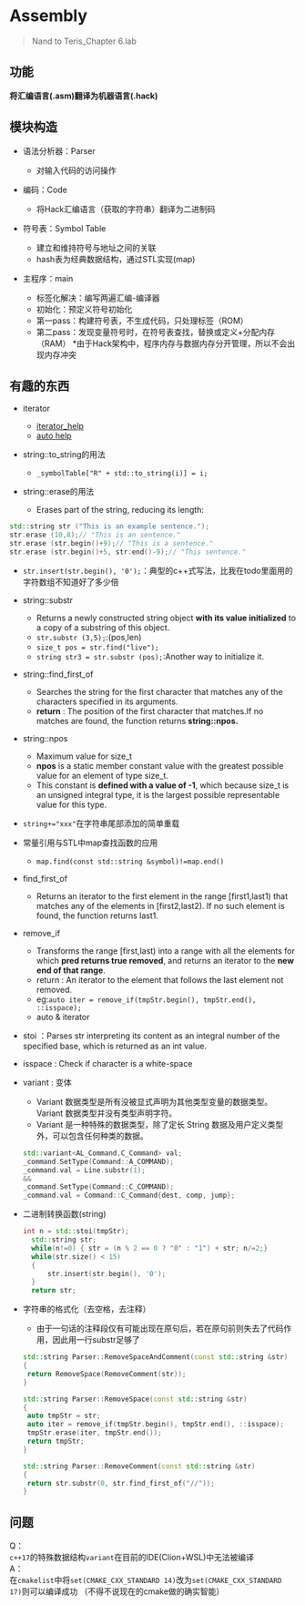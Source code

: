 # Assembly
>Nand to Teris_Chapter 6.lab

## 功能
**将汇编语言(.asm)翻译为机器语言(.hack)**

## 模块构造
- 语法分析器：Parser
  - 对输入代码的访问操作

- 编码：Code
    - 将Hack汇编语言（获取的字符串）翻译为二进制码

- 符号表：Symbol Table
    - 建立和维持符号与地址之间的关联
    - hash表为经典数据结构，通过STL实现(map)

- 主程序：main
    - 标签化解决：编写两遍汇编-编译器
    - 初始化：预定义符号初始化
    - 第一pass：构建符号表，不生成代码，只处理标签（ROM）
    - 第二pass：发现变量符号时，在符号表查找，替换或定义+分配内存（RAM）
    *由于Hack架构中，程序内存与数据内存分开管理，所以不会出现内存冲突


## 有趣的东西
- iterator
    - [iterator_help](https://blog.csdn.net/weixin_44737923/article/details/104838288)
    - [auto help](https://blog.csdn.net/weixin_44737923/article/details/105597049)


- string::to_string的用法  
    - `_symbolTable["R" + std::to_string(i)] = i;`


- string::erase的用法
    - Erases part of the string, reducing its length:
```cpp
std::string str ("This is an example sentence.");
str.erase (10,8);// "This is an sentence."
str.erase (str.begin()+9);// "This is a sentence."
str.erase (str.begin()+5, str.end()-9);// "This sentence."
```

- `str.insert(str.begin(), '0');`：典型的c++式写法，比我在todo里面用的字符数组不知道好了多少倍
  

- string::substr
    - Returns a newly constructed string object **with its value initialized** to a copy of a substring of this object.
    - `str.substr (3,5);`:(pos,len)
    - `size_t pos = str.find("live");`
    - `string str3 = str.substr (pos);`:Another way to initialize it.  

- string::find_first_of
    - Searches the string for the first character that matches any of the characters specified in its arguments.
    - **return** : The position of the first character that matches.If no matches are found, the function returns **string::npos.**

- string::npos
    - Maximum value for size_t
    - **npos** is a static member constant value with the greatest possible value for an element of type size_t.
    - This constant is **defined with a value of -1**, which because size_t is an unsigned integral type, it is the largest possible representable value for this type.

- `string+="xxx"`在字符串尾部添加的简单重载


- 常量引用与STL中map查找函数的应用  
    - `map.find(const std::string &symbol)!=map.end()`  

- find_first_of
    - Returns an iterator to the first element in the range [first1,last1) that matches any of the elements in [first2,last2). If no such element is found, the function returns last1.  

- remove_if
    - Transforms the range [first,last) into a range with all the elements for which **pred returns true removed**, and returns an iterator to the **new end of that range**.
    - return : An iterator to the element that follows the last element not removed.
    - eg:`auto iter = remove_if(tmpStr.begin(), tmpStr.end(), ::isspace);`
    * auto & iterator   

- stoi ：Parses str interpreting its content as an integral number of the specified base, which is returned as an int value.  

- isspace : Check if character is a white-space  

- variant : 变体
    - Variant 数据类型是所有没被显式声明为其他类型变量的数据类型。Variant 数据类型并没有类型声明字符。
    - Variant 是一种特殊的数据类型，除了定长 String 数据及用户定义类型外，可以包含任何种类的数据。
  ```cpp
  std::variant<AL_Command,C_Command> val;
  _command.SetType(Command::A_COMMAND);
  _command.val = Line.substr(1);
  &&
  _command.SetType(Command::C_COMMAND);
  _command.val = Command::C_Command{dest, comp, jump};
  ```

- 二进制转换函数(string)
  ```cpp
  int n = std::stoi(tmpStr);
    std::string str;
    while(n!=0) { str = (n % 2 == 0 ? "0" : "1") + str; n/=2;}
    while(str.size() < 15)
    {
        str.insert(str.begin(), '0');
    }
    return str;
  ```

- 字符串的格式化（去空格，去注释）
   - 由于一句话的注释段仅有可能出现在原句后，若在原句前则失去了代码作用，因此用一行substr足够了
   ```cpp
   std::string Parser::RemoveSpaceAndComment(const std::string &str)
  {
    return RemoveSpace(RemoveComment(str));
  }

  std::string Parser::RemoveSpace(const std::string &str)
  {
    auto tmpStr = str;
    auto iter = remove_if(tmpStr.begin(), tmpStr.end(), ::isspace);
    tmpStr.erase(iter, tmpStr.end());
    return tmpStr;
  }

  std::string Parser::RemoveComment(const std::string &str)
  {
    return str.substr(0, str.find_first_of("//"));
  }
   ```
## 问题

Q：   
`c++17`的特殊数据结构`variant`在目前的IDE(Clion+WSL)中无法被编译   
A：   
在`cmakelist`中将`set(CMAKE_CXX_STANDARD 14)`改为`set(CMAKE_CXX_STANDARD 17)`则可以编译成功
（不得不说现在的cmake做的确实智能）

